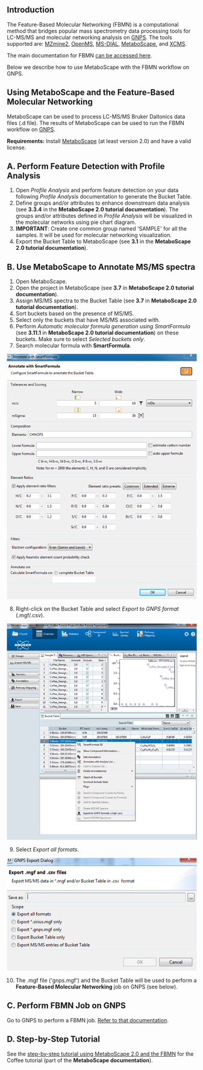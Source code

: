 ## Introduction

The Feature-Based Molecular Networking (FBMN) is a computational method that bridges popular mass spectrometry data processing tools for LC-MS/MS and molecular networking analysis on [GNPS](http://gnps.ucsd.edu). The tools supported are: [MZmine2](featurebasedmolecularnetworking-with-mzmine2.md), [OpenMS](featurebasedmolecularnetworking-with-openms.md), [MS-DIAL](featurebasedmolecularnetworking-with-ms-dial.md), [MetaboScape](featurebasedmolecularnetworking-with-metaboscape.md), and [XCMS](featurebasedmolecularnetworking-with-xcms3.md).

The main documentation for FBMN [can be accessed here](featurebasedmolecularnetworking.md).

Below we describe how to use MetaboScape with the FBMN workflow on GNPS.

## Using MetaboScape and the Feature-Based Molecular Networking

MetaboScape can be used to process LC-MS/MS Bruker Daltonics data files (.d file). The results of MetaboScape can be used to run the FBMN workflow on [GNPS](http://gnps.ucsd.edu).

**Requirements:** 
Install [MetaboScape](https://www.bruker.com/products/mass-spectrometry-and-separations/ms-software/metaboscape/overview.html) (at least version 2.0) and have a valid license. 

## A. Perform Feature Detection with Profile Analysis
1. Open *Profile Analysis* and perform feature detection on your data following *Profile Analysis* documentation to generate the Bucket Table.
2. Define groups and/or attributes to enhance downstream data analysis (see **3.3.4** in the **MetaboScape 2.0 tutorial documentation**). The groups and/or attributes defined in *Profile Analysis* will be visualized in the molecular networks using pie chart diagram.
3. **IMPORTANT**: Create one common group named 'SAMPLE' for all the samples. It will be used for molecular networking visualization.
4. Export the Bucket Table to MetaboScape (see **3.1** in the **MetaboScape 2.0 tutorial documentation**).

## B. Use MetaboScape to Annotate MS/MS spectra
1. Open MetaboScape.
2. Open the project in MetaboScape (see **3.7** in **MetaboScape 2.0 tutorial documentation**).
3. Assign MS/MS spectra to the Bucket Table (see **3.7** in **MetaboScape 2.0 tutorial documentation**).
4. Sort buckets based on the presence of MS/MS.
5. Select only the buckets that have MS/MS associated with.
6. Perform *Automatic molecular formula generation using SmartFormula* (see **3.11.1** in **MetaboScape 2.0 tutorial documentation**) on these buckets. Make sure to select *Selected buckets only*.
7. Search molecular formula with **SmartFormula**.

![img](img/metaboscapeexportforgnps/Metabo_2.PNG)

8. Right-click on the Bucket Table and select *Export to GNPS format* (.mgf/.csv).

![img](img/metaboscapeexportforgnps/Metabo_3.png)

9. Select *Export all formats*.

![img](img/metaboscapeexportforgnps/Metabo_4.PNG)

10. The .mgf file ('gnps.mgf') and the Bucket Table will be used to perform a **Feature-Based Molecular Networking** job on GNPS (see below). 

## C. Perform FBMN Job on GNPS
Go to GNPS to perform a FBMN job. [Refer to that documentation](featurebasedmolecularnetworking.md).

## D. Step-by-Step Tutorial
See the [step-by-step tutorial using MetaboScape 2.0 and the FBMN](tutorials/coffee-tutorial-metaboscape.md) for the Coffee tutorial (part of the **MetaboScape documentation**).
